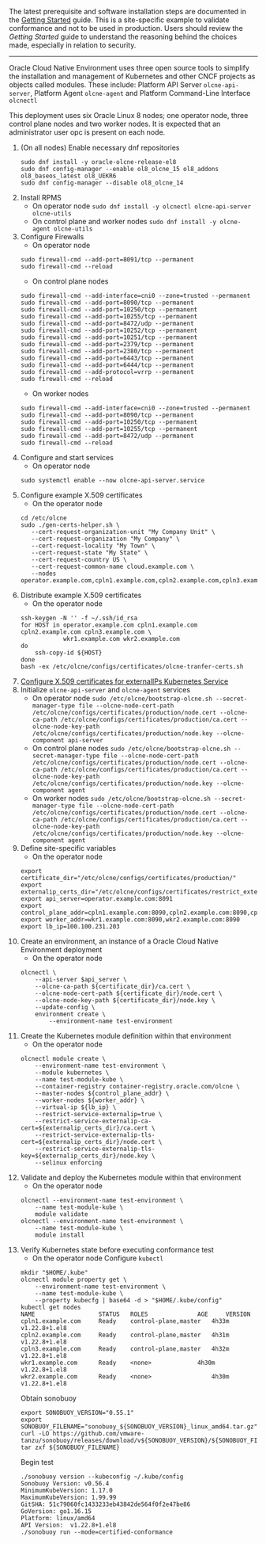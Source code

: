 The latest prerequisite and software installation steps are documented in the [Getting Started](https://docs.oracle.com/en/operating-systems/olcne/start/) guide. 
This is a site-specific example to validate conformance and not to be used in production. Users should review the _Getting Started_ guide to understand the reasoning behind the choices made, especially in relation to security. 
***
Oracle Cloud Native Environment uses three open source tools to simplify the installation and management of Kubernetes and other CNCF projects as objects called modules.
These include: Platform API Server `olcne-api-server`, Platform Agent `olcne-agent` and Platform Command-Line Interface `olcnectl`

This deployment uses six Oracle Linux 8 nodes; one operator node, three control plane nodes and two worker nodes.
It is expected that an administrator user opc is present on each node.
1. (On all nodes) Enable necessary dnf repositories
	~~~
	sudo dnf install -y oracle-olcne-release-el8
	sudo dnf config-manager --enable ol8_olcne_15 ol8_addons ol8_baseos_latest ol8_UEKR6
	sudo dnf config-manager --disable ol8_olcne_14
	~~~
2. Install RPMS
	- On operator node
		`sudo dnf install -y olcnectl olcne-api-server olcne-utils`
	- On control plane and worker nodes
		`sudo dnf install -y olcne-agent olcne-utils`
3. Configure Firewalls
	- On operator node
	~~~
	sudo firewall-cmd --add-port=8091/tcp --permanent
	sudo firewall-cmd --reload
	~~~
	- On control plane nodes
	~~~
	sudo firewall-cmd --add-interface=cni0 --zone=trusted --permanent 
	sudo firewall-cmd --add-port=8090/tcp --permanent
	sudo firewall-cmd --add-port=10250/tcp --permanent
	sudo firewall-cmd --add-port=10255/tcp --permanent
	sudo firewall-cmd --add-port=8472/udp --permanent
	sudo firewall-cmd --add-port=10252/tcp --permanent
	sudo firewall-cmd --add-port=10251/tcp --permanent
	sudo firewall-cmd --add-port=2379/tcp --permanent
	sudo firewall-cmd --add-port=2380/tcp --permanent
	sudo firewall-cmd --add-port=6443/tcp --permanent
	sudo firewall-cmd --add-port=6444/tcp --permanent
	sudo firewall-cmd --add-protocol=vrrp --permanent
	sudo firewall-cmd --reload
	~~~
	- On worker nodes
	~~~
	sudo firewall-cmd --add-interface=cni0 --zone=trusted --permanent 
	sudo firewall-cmd --add-port=8090/tcp --permanent
	sudo firewall-cmd --add-port=10250/tcp --permanent
	sudo firewall-cmd --add-port=10255/tcp --permanent
	sudo firewall-cmd --add-port=8472/udp --permanent
	sudo firewall-cmd --reload
	~~~
4. Configure and start services
	- On operator node
	~~~
	sudo systemctl enable --now olcne-api-server.service
	~~~
5. Configure example X.509 certificates
	- On the operator node
	~~~
	cd /etc/olcne
	sudo ./gen-certs-helper.sh \
	   --cert-request-organization-unit "My Company Unit" \
	   --cert-request-organization "My Company" \
	   --cert-request-locality "My Town" \
	   --cert-request-state "My State" \
	   --cert-request-country US \
	   --cert-request-common-name cloud.example.com \
	   --nodes operator.example.com,cpln1.example.com,cpln2.example.com,cpln3.example.com,wkr1.example.com,wkr2.example.com
	~~~
6. Distribute example X.509 certificates
	- On the operator node
	~~~
	ssh-keygen -N '' -f ~/.ssh/id_rsa
	for HOST in operator.example.com cpln1.example.com cpln2.example.com cpln3.example.com \
	            wkr1.example.com wkr2.example.com
	do
        ssh-copy-id ${HOST}
	done
	bash -ex /etc/olcne/configs/certificates/olcne-tranfer-certs.sh
	~~~
7. [Configure X.509 certificates for externalIPs Kubernetes Service](https://docs.oracle.com/en/operating-systems/olcne/start/install.html#certs-setup-ext-ips) 
8. Initialize `olcne-api-server` and `olcne-agent` services
	- On operator node
		`sudo /etc/olcne/bootstrap-olcne.sh --secret-manager-type file --olcne-node-cert-path /etc/olcne/configs/certificates/production/node.cert --olcne-ca-path /etc/olcne/configs/certificates/production/ca.cert --olcne-node-key-path /etc/olcne/configs/certificates/production/node.key --olcne-component api-server`
	- On control plane nodes
		`sudo /etc/olcne/bootstrap-olcne.sh --secret-manager-type file --olcne-node-cert-path /etc/olcne/configs/certificates/production/node.cert --olcne-ca-path /etc/olcne/configs/certificates/production/ca.cert --olcne-node-key-path /etc/olcne/configs/certificates/production/node.key --olcne-component agent`
	- On worker nodes
		`sudo /etc/olcne/bootstrap-olcne.sh --secret-manager-type file --olcne-node-cert-path /etc/olcne/configs/certificates/production/node.cert --olcne-ca-path /etc/olcne/configs/certificates/production/ca.cert --olcne-node-key-path /etc/olcne/configs/certificates/production/node.key --olcne-component agent`
9. Define site-specific variables
	- On the operator node
	~~~
	export certificate_dir="/etc/olcne/configs/certificates/production/"
	export externalip_certs_dir="/etc/olcne/configs/certificates/restrict_external_ip/production/"
	export api_server=operator.example.com:8091
	export control_plane_addr=cpln1.example.com:8090,cpln2.example.com:8090,cpln3.example.com:8090
	export worker_addr=wkr1.example.com:8090,wkr2.example.com:8090
	export lb_ip=100.100.231.203
	~~~
10. Create an environment, an instance of a Oracle Cloud Native Environment deployment
	- On the operator node
	~~~
	olcnectl \
	    --api-server $api_server \
	    --olcne-ca-path ${certificate_dir}/ca.cert \
	    --olcne-node-cert-path ${certificate_dir}/node.cert \
	    --olcne-node-key-path ${certificate_dir}/node.key \
	    --update-config \
	    environment create \
	        --environment-name test-environment
	~~~
11. Create the Kubernetes module definition within that environment
	- On the operator node
	~~~
	olcnectl module create \
	    --environment-name test-environment \
	    --module kubernetes \
	    --name test-module-kube \
	    --container-registry container-registry.oracle.com/olcne \
	    --master-nodes ${control_plane_addr} \
	    --worker-nodes ${worker_addr} \
	    --virtual-ip ${lb_ip} \
	    --restrict-service-externalip=true \
	    --restrict-service-externalip-ca-cert=${externalip_certs_dir}/ca.cert \
	    --restrict-service-externalip-tls-cert=${externalip_certs_dir}/node.cert \
	    --restrict-service-externalip-tls-key=${externalip_certs_dir}/node.key \
		--selinux enforcing
	~~~
12. Validate and deploy the Kubernetes module within that environment
	- On the operator node
	~~~
	olcnectl --environment-name test-environment \
	    --name test-module-kube \
	    module validate
	olcnectl --environment-name test-environment \
	    --name test-module-kube \
	    module install
	~~~
13. Verify Kubernetes state before executing conformance test
	- On the operator node
	Configure `kubectl`
	~~~
	mkdir "$HOME/.kube"
	olcnectl module property get \
        --environment-name test-environment \
        --name test-module-kube \
        --property kubecfg | base64 -d > "$HOME/.kube/config"
	kubectl get nodes
	NAME                  STATUS   ROLES    	      AGE     VERSION
	cpln1.example.com     Ready    control-plane,master   4h33m   v1.22.8+1.el8
	cpln2.example.com     Ready    control-plane,master   4h31m   v1.22.8+1.el8
	cpln3.example.com     Ready    control-plane,master   4h32m   v1.22.8+1.el8
	wkr1.example.com      Ready    <none>   	      4h30m   v1.22.8+1.el8
	wkr2.example.com      Ready    <none>                 4h30m   v1.22.8+1.el8
	~~~
	Obtain sonobuoy
	~~~
	export SONOBUOY_VERSION="0.55.1"
	export SONOBUOY_FILENAME="sonobuoy_${SONOBUOY_VERSION}_linux_amd64.tar.gz"
	curl -LO https://github.com/vmware-tanzu/sonobuoy/releases/download/v${SONOBUOY_VERSION}/${SONOBUOY_FILENAME}
	tar zxf ${SONOBUOY_FILENAME}
	~~~
	Begin test
	~~~
	./sonobuoy version --kubeconfig ~/.kube/config
	Sonobuoy Version: v0.56.4
	MinimumKubeVersion: 1.17.0
	MaximumKubeVersion: 1.99.99
	GitSHA: 51c79060fc1433233eb43842de564f0f2e47be86
	GoVersion: go1.16.15
	Platform: linux/amd64
	API Version:  v1.22.8+1.el8
	./sonobuoy run --mode=certified-conformance
	~~~
